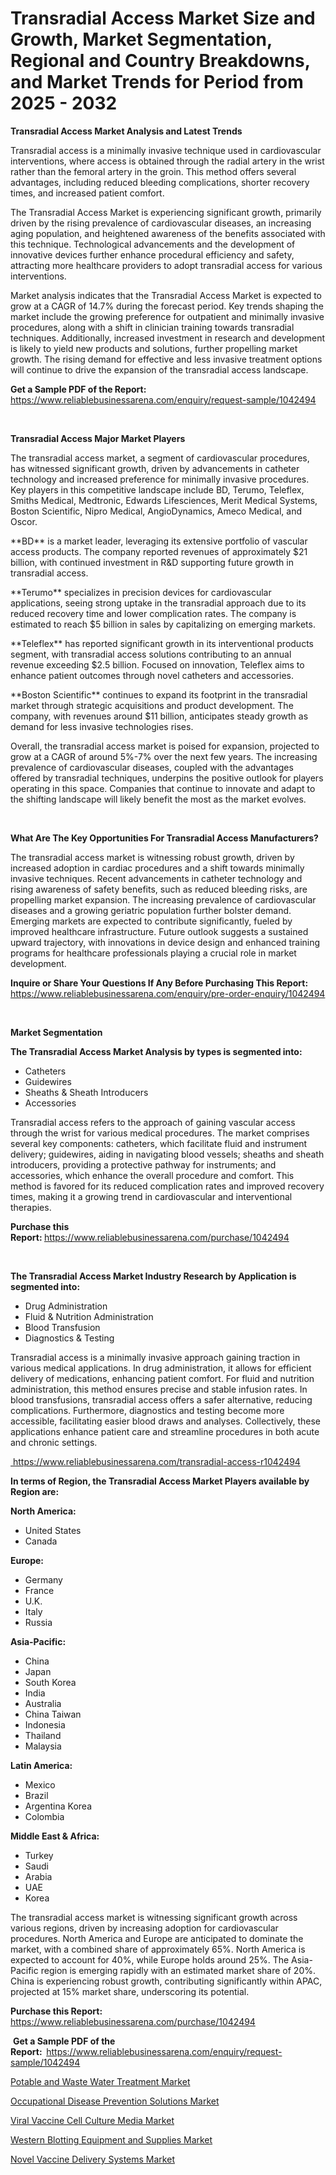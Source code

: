 <p><h1>Transradial Access Market Size and Growth, Market Segmentation, Regional and Country Breakdowns, and Market Trends for Period from 2025 -  2032</h1></p><p><strong>Transradial Access Market Analysis and Latest Trends</strong></p>
<p><p>Transradial access is a minimally invasive technique used in cardiovascular interventions, where access is obtained through the radial artery in the wrist rather than the femoral artery in the groin. This method offers several advantages, including reduced bleeding complications, shorter recovery times, and increased patient comfort.</p><p>The Transradial Access Market is experiencing significant growth, primarily driven by the rising prevalence of cardiovascular diseases, an increasing aging population, and heightened awareness of the benefits associated with this technique. Technological advancements and the development of innovative devices further enhance procedural efficiency and safety, attracting more healthcare providers to adopt transradial access for various interventions.</p><p>Market analysis indicates that the Transradial Access Market is expected to grow at a CAGR of 14.7% during the forecast period. Key trends shaping the market include the growing preference for outpatient and minimally invasive procedures, along with a shift in clinician training towards transradial techniques. Additionally, increased investment in research and development is likely to yield new products and solutions, further propelling market growth. The rising demand for effective and less invasive treatment options will continue to drive the expansion of the transradial access landscape.</p></p>
<p><strong>Get a Sample PDF of the Report:&nbsp;</strong> <a href="https://www.reliablebusinessarena.com/enquiry/request-sample/1042494?utm_campaign=1990&utm_medium=2&utm_source=Github&utm_content=ia&utm_term=03032025&utm_id=transradial-access">https://www.reliablebusinessarena.com/enquiry/request-sample/1042494</a></p>
<p>&nbsp;</p>
<p><strong>Transradial Access Major Market Players</strong></p>
<p><p>The transradial access market, a segment of cardiovascular procedures, has witnessed significant growth, driven by advancements in catheter technology and increased preference for minimally invasive procedures. Key players in this competitive landscape include BD, Terumo, Teleflex, Smiths Medical, Medtronic, Edwards Lifesciences, Merit Medical Systems, Boston Scientific, Nipro Medical, AngioDynamics, Ameco Medical, and Oscor.</p><p>**BD** is a market leader, leveraging its extensive portfolio of vascular access products. The company reported revenues of approximately $21 billion, with continued investment in R&D supporting future growth in transradial access.</p><p>**Terumo** specializes in precision devices for cardiovascular applications, seeing strong uptake in the transradial approach due to its reduced recovery time and lower complication rates. The company is estimated to reach $5 billion in sales by capitalizing on emerging markets.</p><p>**Teleflex** has reported significant growth in its interventional products segment, with transradial access solutions contributing to an annual revenue exceeding $2.5 billion. Focused on innovation, Teleflex aims to enhance patient outcomes through novel catheters and accessories.</p><p>**Boston Scientific** continues to expand its footprint in the transradial market through strategic acquisitions and product development. The company, with revenues around $11 billion, anticipates steady growth as demand for less invasive technologies rises.</p><p>Overall, the transradial access market is poised for expansion, projected to grow at a CAGR of around 5%-7% over the next few years. The increasing prevalence of cardiovascular diseases, coupled with the advantages offered by transradial techniques, underpins the positive outlook for players operating in this space. Companies that continue to innovate and adapt to the shifting landscape will likely benefit the most as the market evolves.</p></p>
<p>&nbsp;</p>
<p><strong>What Are The Key Opportunities For Transradial Access Manufacturers?</strong></p>
<p><p>The transradial access market is witnessing robust growth, driven by increased adoption in cardiac procedures and a shift towards minimally invasive techniques. Recent advancements in catheter technology and rising awareness of safety benefits, such as reduced bleeding risks, are propelling market expansion. The increasing prevalence of cardiovascular diseases and a growing geriatric population further bolster demand. Emerging markets are expected to contribute significantly, fueled by improved healthcare infrastructure. Future outlook suggests a sustained upward trajectory, with innovations in device design and enhanced training programs for healthcare professionals playing a crucial role in market development.</p></p>
<p><strong>Inquire or Share Your Questions If Any Before Purchasing This Report:</strong> <a href="https://www.reliablebusinessarena.com/enquiry/pre-order-enquiry/1042494?utm_campaign=1990&utm_medium=2&utm_source=Github&utm_content=ia&utm_term=03032025&utm_id=transradial-access">https://www.reliablebusinessarena.com/enquiry/pre-order-enquiry/1042494</a></p>
<p>&nbsp;</p>
<p><strong>Market Segmentation</strong></p>
<p><strong>The Transradial Access Market Analysis by types is segmented into:</strong></p>
<p><ul><li>Catheters</li><li>Guidewires</li><li>Sheaths & Sheath Introducers</li><li>Accessories</li></ul></p>
<p><p>Transradial access refers to the approach of gaining vascular access through the wrist for various medical procedures. The market comprises several key components: catheters, which facilitate fluid and instrument delivery; guidewires, aiding in navigating blood vessels; sheaths and sheath introducers, providing a protective pathway for instruments; and accessories, which enhance the overall procedure and comfort. This method is favored for its reduced complication rates and improved recovery times, making it a growing trend in cardiovascular and interventional therapies.</p></p>
<p><strong>Purchase this Report:&nbsp;</strong><a href="https://www.reliablebusinessarena.com/purchase/1042494?utm_campaign=1990&utm_medium=2&utm_source=Github&utm_content=ia&utm_term=03032025&utm_id=transradial-access">https://www.reliablebusinessarena.com/purchase/1042494</a></p>
<p>&nbsp;</p>
<p><strong>The Transradial Access Market Industry Research by Application is segmented into:</strong></p>
<p><ul><li>Drug Administration</li><li>Fluid & Nutrition Administration</li><li>Blood Transfusion</li><li>Diagnostics & Testing</li></ul></p>
<p><p>Transradial access is a minimally invasive approach gaining traction in various medical applications. In drug administration, it allows for efficient delivery of medications, enhancing patient comfort. For fluid and nutrition administration, this method ensures precise and stable infusion rates. In blood transfusions, transradial access offers a safer alternative, reducing complications. Furthermore, diagnostics and testing become more accessible, facilitating easier blood draws and analyses. Collectively, these applications enhance patient care and streamline procedures in both acute and chronic settings.</p></p>
<p><a href="https://www.reliablebusinessarena.com/transradial-access-r1042494?utm_campaign=1990&utm_medium=2&utm_source=Github&utm_content=ia&utm_term=03032025&utm_id=transradial-access">&nbsp;https://www.reliablebusinessarena.com/transradial-access-r1042494</a></p>
<p><strong>In terms of Region, the Transradial Access Market Players available by Region are:</strong></p>
<p>
    <p> <strong> North America: </strong>
        <ul>
            <li>United States</li>
            <li>Canada</li>
        </ul>
        </p> 
    <p> <strong> Europe: </strong>
        <ul>
            <li>Germany</li>
            <li>France</li>
            <li>U.K.</li>
            <li>Italy</li>
            <li>Russia</li>
        </ul>
        </p> 
    <p> <strong> Asia-Pacific: </strong>
        <ul>
            <li>China</li>
            <li>Japan</li>
            <li>South Korea</li>
            <li>India</li>
            <li>Australia</li>
            <li>China Taiwan</li>
            <li>Indonesia</li>
            <li>Thailand</li>
            <li>Malaysia</li>
        </ul>
        </p> 
    <p> <strong> Latin America: </strong>
        <ul>
            <li>Mexico</li>
            <li>Brazil</li>
            <li>Argentina Korea</li>
            <li>Colombia</li>
        </ul>
        </p> 
    <p> <strong> Middle East & Africa: </strong>
        <ul>
            <li>Turkey</li>
            <li>Saudi</li>
            <li>Arabia</li>
            <li>UAE</li>
            <li>Korea</li>
        </ul>
    </p>
    </p>
<p><p>The transradial access market is witnessing significant growth across various regions, driven by increasing adoption for cardiovascular procedures. North America and Europe are anticipated to dominate the market, with a combined share of approximately 65%. North America is expected to account for 40%, while Europe holds around 25%. The Asia-Pacific region is emerging rapidly with an estimated market share of 20%. China is experiencing robust growth, contributing significantly within APAC, projected at 15% market share, underscoring its potential.</p></p>
<p><strong>Purchase this Report: </strong><a href="https://www.reliablebusinessarena.com/purchase/1042494?utm_campaign=1990&utm_medium=2&utm_source=Github&utm_content=ia&utm_term=03032025&utm_id=transradial-access">https://www.reliablebusinessarena.com/purchase/1042494</a></p>
<p>&nbsp;<strong>Get a Sample PDF of the Report:&nbsp;&nbsp;</strong><a href="https://www.reliablebusinessarena.com/enquiry/request-sample/1042494?utm_campaign=1990&utm_medium=2&utm_source=Github&utm_content=ia&utm_term=03032025&utm_id=transradial-access">https://www.reliablebusinessarena.com/enquiry/request-sample/1042494</a></p>
<p><strong></strong></p>
<p><p><a href="https://github.com/sherikacas30/Market-Research-Report-List-1/blob/main/potable-and-waste-water-treatment-market.md?utm_campaign=1990&utm_medium=2&utm_source=Github&utm_content=ia&utm_term=03032025&utm_id=transradial-access">Potable and Waste Water Treatment Market</a></p><p><a href="https://github.com/provorikovar/Market-Research-Report-List-7/blob/main/occupational-disease-prevention-solutions-market.md?utm_campaign=1990&utm_medium=2&utm_source=Github&utm_content=ia&utm_term=03032025&utm_id=transradial-access">Occupational Disease Prevention Solutions Market</a></p><p><a href="https://github.com/NargisHussain432/Market-Research-Report-List-1/blob/main/viral-vaccine-cell-culture-media-market.md?utm_campaign=1990&utm_medium=2&utm_source=Github&utm_content=ia&utm_term=03032025&utm_id=transradial-access">Viral Vaccine Cell Culture Media Market</a></p><p><a href="https://github.com/FahadAhmed223/Market-Research-Report-List-1/blob/main/western-blotting-equipment-and-supplies-market.md?utm_campaign=1990&utm_medium=2&utm_source=Github&utm_content=ia&utm_term=03032025&utm_id=transradial-access">Western Blotting Equipment and Supplies Market</a></p><p><a href="https://github.com/angelajermaine/Market-Research-Report-List-6/blob/main/novel-vaccine-delivery-systems-market.md?utm_campaign=1990&utm_medium=2&utm_source=Github&utm_content=ia&utm_term=03032025&utm_id=transradial-access">Novel Vaccine Delivery Systems Market</a></p></p>